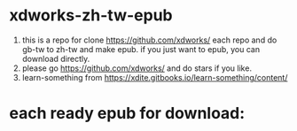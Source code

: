 # xdworks-zh-tw-epub
1. this is a repo for clone https://github.com/xdworks/ each repo and do gb-tw to zh-tw and make epub. if you just want to epub, you can download directly.
2. please go https://github.com/xdworks/ and do stars if you like.
3. learn-something from https://xdite.gitbooks.io/learn-something/content/

# each ready epub for download:
